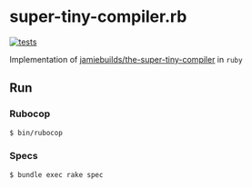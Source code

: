 # super-tiny-compiler.rb

[![tests](https://github.com/gowda/scuby.rb/workflows/tests/badge.svg)](https://github.com/gowda/scuby.rb/actions)

Implementation of [jamiebuilds/the-super-tiny-compiler](https://github.com/jamiebuilds/the-super-tiny-compiler) in `ruby`

## Run
### Rubocop
```bash
$ bin/rubocop
```

### Specs
```bash
$ bundle exec rake spec
```
